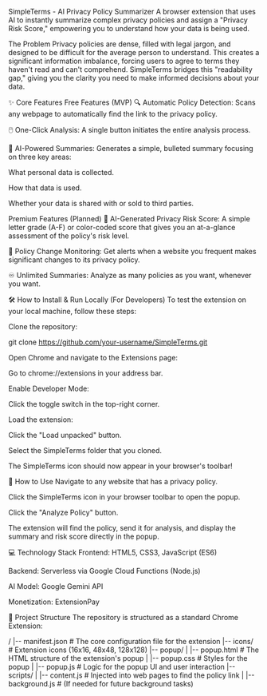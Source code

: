 SimpleTerms - AI Privacy Policy Summarizer
A browser extension that uses AI to instantly summarize complex privacy policies and assign a "Privacy Risk Score," empowering you to understand how your data is being used.

The Problem
Privacy policies are dense, filled with legal jargon, and designed to be difficult for the average person to understand. This creates a significant information imbalance, forcing users to agree to terms they haven't read and can't comprehend. SimpleTerms bridges this "readability gap," giving you the clarity you need to make informed decisions about your data.

✨ Core Features
Free Features (MVP)
🔍 Automatic Policy Detection: Scans any webpage to automatically find the link to the privacy policy.

🖱️ One-Click Analysis: A single button initiates the entire analysis process.

🤖 AI-Powered Summaries: Generates a simple, bulleted summary focusing on three key areas:

What personal data is collected.

How that data is used.

Whether your data is shared with or sold to third parties.

Premium Features (Planned)
🚦 AI-Generated Privacy Risk Score: A simple letter grade (A-F) or color-coded score that gives you an at-a-glance assessment of the policy's risk level.

🔔 Policy Change Monitoring: Get alerts when a website you frequent makes significant changes to its privacy policy.

♾️ Unlimited Summaries: Analyze as many policies as you want, whenever you want.

🛠️ How to Install & Run Locally (For Developers)
To test the extension on your local machine, follow these steps:

Clone the repository:

git clone https://github.com/your-username/SimpleTerms.git

Open Chrome and navigate to the Extensions page:

Go to chrome://extensions in your address bar.

Enable Developer Mode:

Click the toggle switch in the top-right corner.

Load the extension:

Click the "Load unpacked" button.

Select the SimpleTerms folder that you cloned.

The SimpleTerms icon should now appear in your browser's toolbar!

🚀 How to Use
Navigate to any website that has a privacy policy.

Click the SimpleTerms icon in your browser toolbar to open the popup.

Click the "Analyze Policy" button.

The extension will find the policy, send it for analysis, and display the summary and risk score directly in the popup.

💻 Technology Stack
Frontend: HTML5, CSS3, JavaScript (ES6)

Backend: Serverless via Google Cloud Functions (Node.js)

AI Model: Google Gemini API

Monetization: ExtensionPay

📂 Project Structure
The repository is structured as a standard Chrome Extension:

/
|-- manifest.json        # The core configuration file for the extension
|-- icons/               # Extension icons (16x16, 48x48, 128x128)
|-- popup/
|   |-- popup.html       # The HTML structure of the extension's popup
|   |-- popup.css        # Styles for the popup
|   |-- popup.js         # Logic for the popup UI and user interaction
|-- scripts/
|   |-- content.js       # Injected into web pages to find the policy link
|   |-- background.js    # (If needed for future background tasks)
